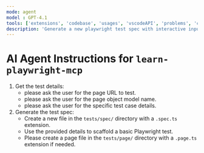 ```yaml
---
mode: agent
model : GPT-4.1
tools: ['extensions', 'codebase', 'usages', 'vscodeAPI', 'problems', 'changes', 'testFailure', 'terminalSelection', 'terminalLastCommand', 'openSimpleBrowser', 'fetch', 'findTestFiles', 'searchResults', 'githubRepo', 'runTests', 'runCommands', 'editFiles', 'runNotebooks', 'search', 'new', 'runTasks', 'browser_click', 'browser_close', 'browser_console_messages', 'browser_drag', 'browser_evaluate', 'browser_file_upload', 'browser_handle_dialog', 'browser_hover', 'browser_install', 'browser_navigate', 'browser_navigate_back', 'browser_press_key', 'browser_resize', 'browser_select_option', 'browser_snapshot', 'browser_tab_close', 'browser_tab_list', 'browser_tab_new', 'browser_tab_select', 'browser_take_screenshot', 'browser_type', 'browser_wait_for']
description: 'Generate a new playwright test spec with interactive input gathering'
---
```

# AI Agent Instructions for `learn-playwright-mcp`
1. Get the test details:
   - please ask the user for the page URL to test.
   - please ask the user for the page object model name.
   - please ask the user for the specific test case details.
2. Generate the test spec:
   - Create a new file in the `tests/spec/` directory with a `.spec.ts` extension.
   - Use the provided details to scaffold a basic Playwright test.
   - Please create a page file in the `tests/page/` directory with a `.page.ts` extension if needed. 